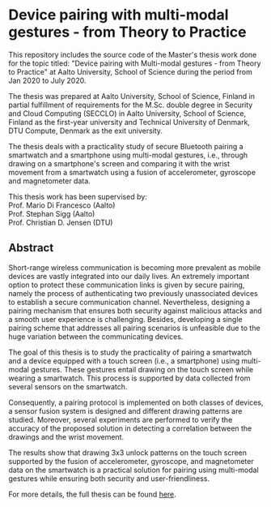 # Device pairing with multi-modal gestures - from Theory to Practice

This repository includes the source code of the Master's thesis work done for the topic titled: "Device pairing with Multi-modal gestures - from Theory to Practice" at Aalto University, School of Science during the period from Jan 2020 to July 2020.

The thesis was prepared at Aalto University, School of Science, Finland in partial fulfillment of requirements for the M.Sc. double degree in Security and Cloud Computing (SECCLO) in Aalto University, School of Science, Finland as the first-year university and Technical University of Denmark, DTU Compute, Denmark as the exit university.

The thesis deals with a practicality study of secure Bluetooth pairing a smartwatch and a smartphone using multi-modal gestures, i.e., through drawing on a smartphone's screen and comparing it with the wrist movement from a smartwatch using a fusion of accelerometer, gyroscope and magnetometer data.

This thesis work has been supervised by: <br />
Prof. Mario Di Francesco (Aalto) <br />
Prof. Stephan Sigg (Aalto) <br />
Prof. Christian D. Jensen (DTU) <br />


## Abstract

Short-range wireless communication is becoming more prevalent as mobile devices are vastly integrated into our daily lives. An extremely important option to protect these communication links is given by secure pairing, namely the process of authenticating two previously unassociated devices to establish a secure communication channel. Nevertheless, designing a pairing mechanism that ensures both security against malicious attacks and a smooth user experience is challenging. Besides, developing a single pairing scheme that addresses all pairing scenarios is unfeasible due to the huge variation between the communicating devices.

The goal of this thesis is to study the practicality of pairing a smartwatch and a device equipped with a touch screen (i.e., a smartphone) using multi-modal gestures. These gestures entail drawing on the touch screen while wearing a smartwatch. This process is supported by data collected from several sensors on the smartwatch.

Consequently, a pairing protocol is implemented on both classes of devices, a sensor fusion system is designed and different drawing patterns are studied. Moreover, several experiments are performed to verify the accuracy of the proposed solution in detecting a correlation between the drawings and the wrist movement.

The results show that drawing 3x3 unlock patterns on the touch screen supported by the fusion of accelerometer, gyroscope, and magnetometer data on the smartwatch is a practical solution for pairing using multi-modal gestures while ensuring both security and user-friendliness.

For more details, the full thesis can be found [here](https://aaltodoc.aalto.fi/handle/123456789/46027 "Master's thesis").
